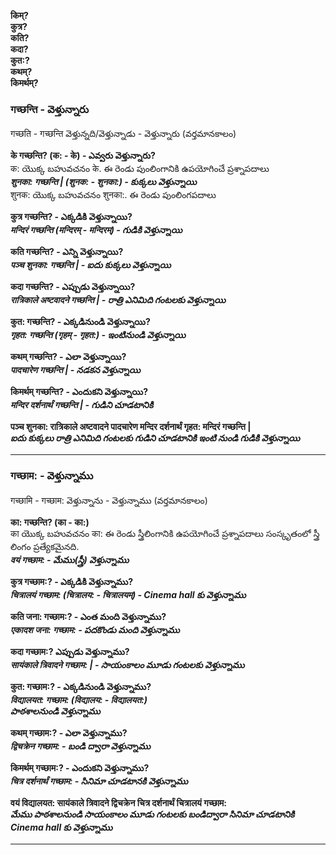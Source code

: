 **किम्?  
कुत्र?  
कति?  
कदा?  
कुत:?  
कथम्?  
किमर्थम्?** 


### गच्छन्ति - వెళ్తున్నారు 

गच्छति - गच्छन्ति  వెళ్తున్నది/వెళ్తున్నాడు - వెళ్తున్నారు (వర్తమానకాలం)  

**के गच्छन्ति? (क: - के) -  ఎవ్వరు వెళ్తున్నారు?**  
क: యొక్క బహువచనం के. ఈ రెండు పుంలింగానికి ఉపయోగించే ప్రశ్నాపదాలు     
***शुनका: गच्छन्ति | (शुनक: - शुनका:)  - కుక్కలు వెళ్తున్నాయి***  
शुनक: యొక్క బహువచనం शुनका:. ఈ రెండు పుంలింగపదాలు  

**कुत्र गच्छन्ति? - ఎక్కడికి వెళ్తున్నాయి?       
*मन्दिरं गच्छन्ति (मन्दिरम् - मन्दिरम्) - గుడికి వెళ్తున్నాయి***   

**कति गच्छन्ति? - ఎన్ని వెళ్తున్నాయి?      
*पञ्च शुनका: गच्छन्ति | - ఐదు కుక్కలు వెళ్తున్నాయి***   

**कदा गच्छन्ति? - ఎప్పుడు వెళ్తున్నాయి?     
*रात्रिकाले अष्टवादने गच्छन्ति | - రాత్రి ఎనిమిది గంటలకు వెళ్తున్నాయి***   

**कुत: गच्छन्ति? - ఎక్కడినుండి వెళ్తున్నాయి?     
*गृहत: गच्छन्ति (गृहम् - गृहत:) - ఇంటినుండి వెళ్తున్నాయి***    

**कथम् गच्छन्ति? - ఎలా వెళ్తున్నాయి?     
*पादचारेण गच्छन्ति | - నడకన వెళ్తున్నాయి***  

**किमर्थम् गच्छन्ति? - ఎందుకని వెళ్తున్నాయి?    
*मन्दिर दर्शनार्थं गच्छन्ति | - గుడిని చూడటానికి***    

**पञ्च शुनका: रात्रिकाले अष्टवादने पादचारेण मन्दिर दर्शनार्थं गृहत: मन्दिरं गच्छन्ति |  
*ఐదు కుక్కలు రాత్రి ఎనిమిది గంటలకు గుడిని చూడటానికి ఇంటి నుండి గుడికి వెళ్తున్నాయి***  

******************

### गच्छाम: - వెళ్తున్నాము

गच्छामि - गच्छाम: వెళ్తున్నాను - వెళ్తున్నాము (వర్తమానకాలం)  

**का: गच्छन्ति? (का - का:)**  
का యొక్క బహువచనం का: ఈ రెండు స్త్రీలింగానికి ఉపయోగించే ప్రశ్నాపదాలు
సంస్కృతంలో స్త్రీ లింగం ప్రత్యేకమైనది.  
***वयं गच्छाम: - మేము(స్త్రీ) వెళ్తున్నాము***     

**कुत्र गच्छाम:? - ఎక్కడికి వెళ్తున్నాము?**       
***चित्रालयं गच्छाम:  (चित्रालय: - चित्रालयम्) - Cinema hall కు వెళ్తున్నాము***  

**कति जना: गच्छाम:? - ఎంత మంది వెళ్తున్నాము?**     
***एकादश जना: गच्छाम: - పదకొండు మంది వెళ్తున్నాము***     

**कदा गच्छाम:? ఎప్పుడు వెళ్తున్నాము?**    
***सायंकाले त्रिवादने गच्छाम: | - సాయంకాలం మూడు గంటలకు వెళ్తున్నాము***      

**कुत: गच्छाम:? - ఎక్కడినుండి వెళ్తున్నాము?**      
***विद्यालयत: गच्छाम:  (विद्यालय: - विद्यालयत:)  
పాఠశాలనుండి వెళ్తున్నాము***  

**कथम् गच्छाम:? - ఎలా వెళ్తున్నాము?**      
***द्विचक्रेन गच्छाम: - బండి ద్వారా వెళ్తున్నాము***    

**किमर्थम् गच्छाम:?  - ఎందుకని వెళ్తున్నాము?**   
***चित्र दर्शनार्थं गच्छाम: - సినిమా చూడటానకి వెళ్తున్నాము***     

**वयं विद्यालयत: सायंकाले त्रिवादने द्विचक्रेन चित्र दर्शनार्थं चित्रालयं गच्छाम:**  
***మేము పాఠశాలనుండి సాయంకాలం మూడు గంటలకు బండిద్వారా సినిమా చూడటానికి Cinema hall కు వెళ్తున్నాము***

******************